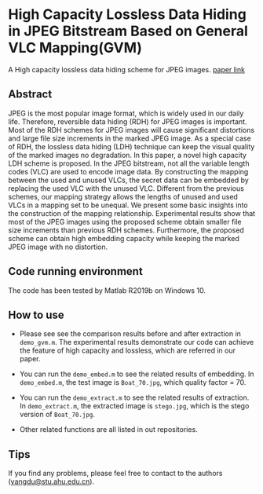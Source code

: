 # High Capacity Lossless Data Hiding in JPEG Bitstream Based on General VLC Mapping(GVM)
A High capacity lossless data hiding scheme for JPEG images. [paper link](https://arxiv.org/abs/1905.05627v2 )

## Abstract

JPEG is the most popular image format, which is widely used in our daily life. Therefore, reversible data hiding (RDH) for JPEG images is important. Most of the RDH schemes for JPEG images will cause significant distortions and large file size increments in the marked JPEG image. As a special case of RDH, the lossless data hiding (LDH) technique can keep the visual quality of the marked images no degradation. In this paper, a novel high capacity LDH scheme is proposed. In the JPEG bitstream, not all the variable length codes (VLC) are used to encode image data. By constructing the mapping between the used and unused VLCs, the secret data can be embedded by replacing the used VLC with the unused VLC. Different from the previous schemes, our mapping strategy allows the lengths of unused and used VLCs in a mapping set to be unequal. We present some basic insights into the construction of the mapping relationship. Experimental results show that most of the JPEG images using the proposed scheme obtain smaller file size increments than previous RDH schemes. Furthermore, the proposed scheme can obtain high embedding capacity while keeping the marked JPEG image with no distortion.

## Code running environment

The code has been tested by Matlab R2019b on Windows 10. 

## How to use

- Please see  see the comparison results before and after extraction in `demo_gvm.m`. The experimental results demonstrate our code can achieve the feature of high capacity and lossless, which are referred in our paper.

- You can run the  `demo_embed.m` to see the related results of embedding. In  `demo_embed.m`, the test image is `Boat_70.jpg`, which quality factor = 70.


- You can run the  `demo_extract.m` to see the related results of extraction. In  `demo_extract.m`, the extracted image is `stego.jpg`, which is the stego version of `Boat_70.jpg`.
- Other related functions are all listed in out repositories.

## Tips

If you find any problems, please feel free to contact to the authors ([yangdu@stu.ahu.edu.cn](mailto:yangdu@stu.ahu.edu.cn)).







